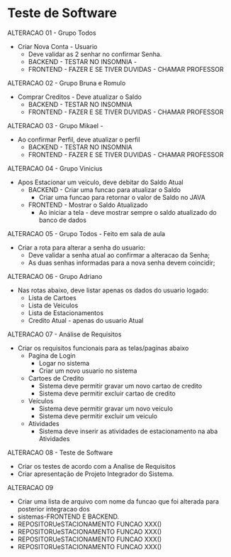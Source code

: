 # Teste de Software
ALTERACAO 01 - Grupo Todos
* Criar Nova Conta - Usuario
    * Deve validar as 2 senhar no confirmar Senha.
    * BACKEND - TESTAR NO INSOMNIA - 
    * FRONTEND - FAZER E SE TIVER DUVIDAS - CHAMAR PROFESSOR

ALTERACAO 02 - Grupo Bruna e Romulo
* Comprar Creditos - Deve atualizar o Saldo
    * BACKEND - TESTAR NO INSOMNIA
    * FRONTEND - FAZER E SE TIVER DUVIDAS - CHAMAR PROFESSOR

ALTERACAO 03 - Grupo Mikael -
* Ao confirmar Perfil, deve atualizar o perfil
    * BACKEND - TESTAR NO INSOMNIA
    * FRONTEND - FAZER E SE TIVER DUVIDAS - CHAMAR PROFESSOR

ALTERACAO 04 - Grupo Vinicius
* Apos Estacionar um veiculo, deve debitar do Saldo Atual
    * BACKEND - Criar uma funcao para atualizar o Saldo
        * Criar uma funcao para retornar o valor de Saldo no JAVA
    * FRONTEND - Mostrar o Saldo Atualizado
        * Ao iniciar a tela - deve mostrar sempre o saldo atualizado do banco de dados

ALTERACAO 05 - Grupo Todos - Feito em sala de aula
* Criar a rota para alterar a senha do usuario:
    * Deve validar a senha atual ao confirmar a alteracao da Senha;
    * As duas senhas informadas para a nova senha devem coincidir;

ALTERACAO 06 - Grupo Adriano
* Nas rotas abaixo, deve listar apenas os dados do usuario logado:
    * Lista de Cartoes
    * Lista de Veiculos
    * Lista de Estacionamentos
    * Credito Atual - apenas do usuario Atual

ALTERACAO 07 - Análise de Requisitos
* Criar os requisitos funcionais para as telas/paginas abaixo
    * Pagina de Login
        * Logar no sistema
        * Criar um novo usuario no sistema
    * Cartoes de Credito
        * Sistema deve permitir gravar um novo cartao de credito
        * Sistema deve permitir excluir cartao de credito
    * Veículos
        * Sistema deve permitir gravar um novo veiculo
        * Sistema deve permitir excluir um veiculo
    * Atividades
        * Sistema deve inserir as atividades de estacionamento na aba Atividades

ALTERACAO 08 - Teste de Software
* Criar os testes de acordo com a Analise de Requisitos
* Criar apresentação de Projeto Integrador do Sistema.

ALTERACAO 09
* Criar uma lista de arquivo com nome da funcao que foi alterada para posterior integracao dos
* sistemas-FRONTEND E BACKEND.
* REPOSITORUeSTACIONAMENTO FUNCAO XXX()
* REPOSITORUeSTACIONAMENTO FUNCAO XXX()
* REPOSITORUeSTACIONAMENTO FUNCAO XXX()
* REPOSITORUeSTACIONAMENTO FUNCAO XXX()